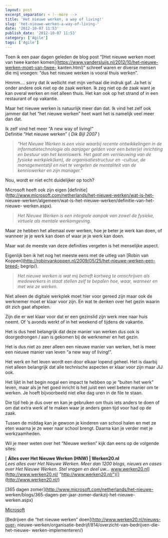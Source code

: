 ```yaml
---
layout: post
excerpt_separator: < !--more -->
title: 'Het nieuwe werken, a way of living!'
slug: 'het-nieuwe-werken-a-way-of-living-'
date: '2012-10-07 11:53'
publish_date: '2012-10-07 11:53'
category: ['Agile']
tags: ['Agile']
---
```

Toen ik een paar dagen geleden de blog post “[Het nieuwe werken moet van twee
kanten komen](https://www.vandersluijs.nl/2012/10/het-nieuwe-werken-moet-van-twee-
kanten.html)” schreef waren er diverse mensen die mij vroegen: “dus het nieuwe
werken is vooral thuis werken”.  
  
Hmmm…. sorry dat ik wellicht met mijn verhaal die indruk gaf. Ja het is onder
andere ook niet op de zaak werken. Ik zeg niet op de zaak want je kan overal
werken en niet alleen thuis. Het kan ook op het strand of in een restaurant of
op vakantie.  
  
Maar het nieuwe werken is natuurlijk meer dan dat. Ik vind het zelf ook jammer
dat het “het nieuwe werken” heet want het is namelijk veel meer dan dat.  
  
Ik zelf vind het meer “A new way of living!”  
Definitie “Het nieuwe werken” ( _Dik Bijl 2007_ )

>  _“Het Nieuwe Werken is een visie waarbij recente ontwikkelingen in de
informatietechnologie als aanjager gelden voor een beter(e) inrichting en
bestuur van het kenniswerk. Het gaat om vernieuwing van de fysieke
werkplek(ken), de organisatiestructuur en -cultuur, de managementstijl en niet
te vergeten de mentaliteit van de kenniswerker en zijn manager.”_

Nou, wordt er niet echt duidelijker op toch?

Microsoft heeft ook zijn eigen
[definitie](http://www.microsoft.com/netherlands/het-nieuwe-werken/wat-is-het-
nieuwe-werken/algemeen/wat-is-het-nieuwe-werken/definitie-van-het-nieuwe-
werken.aspx).

>  _Het Nieuwe Werken is een integrale aanpak van zowel de fysieke, virtuele
als mentale werkomgeving._

Maar ze hebben het allemaal over werken, hoe je beter je werk kan doen, of
wanneer je je werk kan doen of waar je je werk kan doen.

Maar wat de meeste van deze definities vergeten is het menselijke aspect.

Eigenlijk ben ik het nog het meeste eens met de uitleg van [Robin van
Koppen](http://robinvankoppen.nl/2009/05/25/het-nieuwe-werken-een-breed-
begrip/).

>  _Het nieuwe werken is wat mij betreft kortweg te omschrijven als
medewerkers in staat stellen zelf te bepalen hoe, waar, wanneer en met wie ze
werken._

Niet alleen de digitale werkplek moet hier voor gereed zijn maar ook de
werknemer moet er klaar voor zijn. En wat te denken over het gezin waarin dit
zich gaat afspelen.

Zijn die er wel klaar voor dat er een gezinslid zijn werk mee naar huis neemt.
Of ‘s avonds werkt of in het weekend of tijdens de vakantie.

Het is dus heel belangrijk dat deze manier van werken dus ook is doorgedrongen
/ aan is gekomen bij de werknemer en het gezin.

Het is dus niet zo zeer alleen een nieuwe manier van werken, het is meer een
nieuwe manier van leven “a new way of living!”.

Het werk en het leven wordt een door elkaar lopend geheel. Het is daarbij niet
alleen belangrijk dat alle technische aspecten er klaar voor zijn maar JIJ
ook.

Het lijkt in het begin nogal een impact te hebben op je “buiten het werk”
leven, maar als je het goed inricht is het juist een veel betere manier om te
werken. Je hoeft bijvoorbeeld niet elke dag uren in de file te staan.

Die tijd heb je dus over en kan je gebruiken om thuis iets anders te doen of
om dat extra werk af te maken waar je anders geen tijd voor had op de zaak.

Tussen de middag kan je gewoon je kinderen van school halen en met ze eten
waarna je ze weer naar school brengt. Daarna kan je verder met je
werkzaamheden.

Wil je meer weten over het “Nieuwe werken” kijk dan eens op de volgende sites:

[ **Álles over Het Nieuwe Werken (HNW) | Werken20.nl**  
 _Lees alles over Het Nieuwe Werken. Meer dan 1200 blogs, nieuws en cases over
Het Nieuwe Werken. Stel vragen en deel uw…_
www.werken20.nl](http://www.werken20.nl/
"http://www.werken20.nl/")[](http://www.werken20.nl/)

[365 dagen zomer](http://www.microsoft.com/netherlands/het-nieuwe-
werken/blogs/365-dagen-per-jaar-zomer-dankzij-het-nieuwe-werken.aspx)

[Microsoft](http://www.microsoft.com/netherlands/het-nieuwe-werken/)

[Bedrijven die “het nieuwe werken” doen](http://www.werken20.nl/nieuws-over-
nieuwe-werken/organisatie-bedrijf/814/overzicht-van-bedrijven-die-het-nieuwe-
werken-implementeren/)

